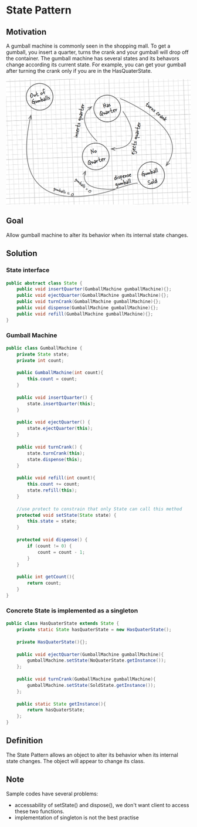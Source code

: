 # State Pattern

## Motivation
A gumball machine is commonly seen in the shopping mall. To get a gumball, you insert a quarter, turns the crank and your gumball will drop off the container. The gumball machine has several states and its behavors change according its current state. For example, you can get your gumball after turning the crank only if you are in the HasQuaterState.

![Gumball State](Gumball-State.jpg)

## Goal
Allow gumball machine to alter its behavior when its internal state changes.

## Solution
### State interface
```Java
public abstract class State {
    public void insertQuarter(GumballMachine gumballMachine){};
    public void ejectQuarter(GumballMachine gumballMachine){};
    public void turnCrank(GumballMachine gumballMachine){};
    public void dispense(GumballMachine gumballMachine){};
    public void refill(GumballMachine gumballMachine){};
}
```
### Gumball Machine
```Java
public class GumballMachine {
    private State state;
    private int count;

    public GumballMachine(int count){
        this.count = count;
    }

    public void insertQuarter() {
        state.insertQuarter(this);
    }

    public void ejectQuarter() {
        state.ejectQuarter(this);
    }

    public void turnCrank() {
        state.turnCrank(this);
        state.dispense(this);
    }

    public void refill(int count){
        this.count += count;
        state.refill(this);
    }

    //use protect to constrain that only State can call this method
    protected void setState(State state) {
        this.state = state;
    }

    protected void dispense() {
        if (count != 0) {
            count = count - 1;
        }
    }

    public int getCount(){
        return count;
    }
}
```
### Concrete State is implemented as a singleton
```Java
public class HasQuaterState extends State {
    private static State hasQuaterState = new HasQuaterState();

    private HasQuaterState(){};

    public void ejectQuarter(GumballMachine gumballMachine){
        gumballMachine.setState(NoQuaterState.getInstance());
    };

    public void turnCrank(GumballMachine gumballMachine){
        gumballMachine.setState(SoldState.getInstance());
    };

    public static State getInstance(){
        return hasQuaterState;
    };
}
```
## Definition
The State Pattern allows an object to alter its behavior when its internal state changes. The object will appear to change its class.

## Note
Sample codes have several problems:
- accessability of setState() and dispose(), we don't want client to access these two functions. 
- implementation of singleton is not the best practise